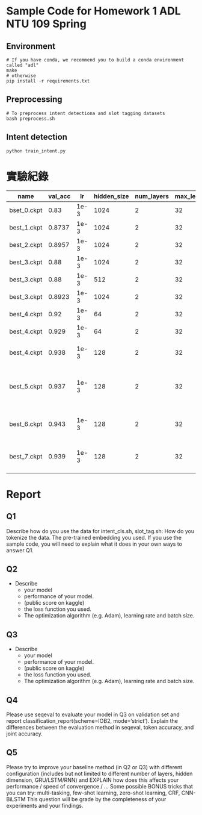 # Sample Code for Homework 1 ADL NTU 109 Spring

## Environment
```shell
# If you have conda, we recommend you to build a conda environment called "adl"
make
# otherwise
pip install -r requirements.txt
```

## Preprocessing
```shell
# To preprocess intent detectiona and slot tagging datasets
bash preprocess.sh
```

## Intent detection
```shell
python train_intent.py
```

# 實驗紀錄
| name | val_acc | lr | hidden_size | num_layers | max_len | dropout | batch_size | num_epoch | dropout_layer | shuffle | others |
| ---- | ------- | -- | ----------- | ---------- | ------- | ------- | ---------- | --------- | ------------ | -------- | ------ |
| bset_0.ckpt | 0.83 | 1e-3 | 1024    |   2      |   32    |  0.2   |   256    |   200  | false | false |
| best_1.ckpt | 0.8737 | 1e-3 | 1024 | 2 | 32 | 0.2 | 256 | 50 | false | true |
| best_2.ckpt | 0.8957 | 1e-3 | 1024 | 2 | 32 | 0.2 | 256 | 50 | after fc | true |
| best_3.ckpt | 0.88 | 1e-3 | 1024 | 2 | 32 | 0.1 | 256 | 50 | after fc | true |
| best_3.ckpt | 0.88 | 1e-3 | 512 | 2 | 32 | 0.1 | 128 | 50 | after fc | true |
| best_3.ckpt | 0.8923 | 1e-3 | 1024 | 2 | 32 | 0.2 | 64 | 50 | after fc | true |
| best_4.ckpt | 0.92 | 1e-3 | 64 | 2 | 32 | 0.2 | 512 | 100 | False | True | two layer fc with BN ReLU |
| best_4.ckpt | 0.929 | 1e-3 | 64 | 2 | 32 | 0.2 | 512 | 100 | False | true | dropout BN LR, wd=0.000001 |
| best_4.ckpt | 0.938 | 1e-3 | 128 | 2 | 32 | 0.2 | 512 | 100 | False | True | tow layer fc with BN and LeakyReLU |
| best_5.ckpt | 0.937 | 1e-3 | 128 | 2 | 32 | 0.3 | 512 | 100 | False | true | dropout BN LR(0.4),（會 fit 爛）scheduler(step10, 0.5) |
| best_6.ckpt | 0.943 | 1e-3 | 128 | 2 | 32 | 0.3 | 512 | 100 | False | true | dropout BN LR(0.1), scheduler(step10, 0.5) |
| best_7.ckpt | 0.939 | 1e-3 | 128 | 2 | 32 | 0.2 | 512 | 100 | False | true | dropout BN LR(0.15), scheduler(step10, 0.5) |



# Report
## Q1
Describe how do you use the data for intent_cls.sh, slot_tag.sh: 
How do you tokenize the data.
The pre-trained embedding you used.
If you use the sample code, you will need to explain what it does in your own ways to answer Q1.

## Q2
- Describe
    - your model 
    - performance of your model.
    - (public score on kaggle)
    - the loss function you used.
    - The optimization algorithm (e.g. Adam), learning rate and batch size.

## Q3
- Describe 
    - your model 
    - performance of your model.
    - (public score on kaggle)
    - the loss function you used.
    - The optimization algorithm (e.g. Adam), learning rate and batch size.

## Q4
Please use seqeval to evaluate your model in Q3 on validation set and report classification_report(scheme=IOB2, mode=’strict’).
Explain the differences between the evaluation method in seqeval, token accuracy, and joint accuracy.

## Q5
Please try to improve your baseline method (in Q2 or Q3) with different configuration (includes but not limited to different number of layers, hidden dimension, GRU/LSTM/RNN) and EXPLAIN how does this affects your performance / speed of convergence / ...
Some possible BONUS tricks that you can try: multi-tasking, few-shot learning, zero-shot learning, CRF, CNN-BiLSTM
This question will be grade by the completeness of your experiments and your findings.
